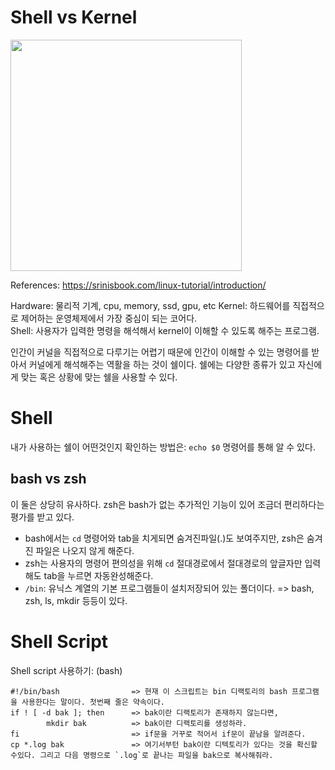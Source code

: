 # Shell vs Kernel

 <img src="https://srinisbookcom.files.wordpress.com/2020/11/bb6fa-kernel_shell.jpg" width="370">
 
 References: https://srinisbook.com/linux-tutorial/introduction/

Hardware: 물리적 기계, cpu, memory, ssd, gpu, etc
Kernel: 하드웨어를 직접적으로 제어하는 운영체제에서 가장 중심이 되는 코어다.  
Shell: 사용자가 입력한 명령을 해석해서 kernel이 이해할 수 있도록 해주는 프로그램.

인간이 커널을 직접적으로 다루기는 어렵기 때문에 인간이 이해할 수 있는 명령어를 받아서 커널에게 해석해주는 역활을 하는 것이 쉘이다.
쉘에는 다양한 종류가 있고 자신에게 맞는 혹은 상황에 맞는 쉘을 사용할 수 있다.

# Shell

내가 사용하는 쉘이 어떤것인지 확인하는 방법은: `echo $0` 명령어를 통해 알 수 있다.

## bash vs zsh

이 둘은 상당히 유사하다. zsh은 bash가 없는 추가적인 기능이 있어 조금더 편리하다는 평가를 받고 있다.

- bash에서는 `cd` 명령어와 tab을 치게되면 숨겨진파일(.)도 보여주지만, zsh은 숨겨진 파일은 나오지 않게 해준다.
- zsh는 사용자의 명령어 편의성을 위해 `cd` 절대경로에서 절대경로의 앞글자만 입력해도 tab을 누르면 자동완성해준다.
- `/bin`: 유닉스 계열의 기본 프로그램들이 설치저장되어 있는 폴더이다. => bash, zsh, ls, mkdir 등등이 있다.

# Shell Script

Shell script 사용하기: (bash)

```
#!/bin/bash                => 현재 이 스크립트는 bin 디랙토리의 bash 프로그램을 사용한다는 말이다. 첫번째 줄은 약속이다.
if ! [ -d bak ]; then      => bak이란 디랙토리가 존재하지 않는다면,
        mkdir bak          => bak이란 디랙토리를 생성하라.
fi                         => if문을 거꾸로 적어서 if문이 끝남을 알려준다.
cp *.log bak               => 여기서부턴 bak이란 디텍토리가 있다는 것을 확신할 수있다. 그리고 다음 명령으로 `.log`로 끝나는 파일을 bak으로 복사해줘라.

```
